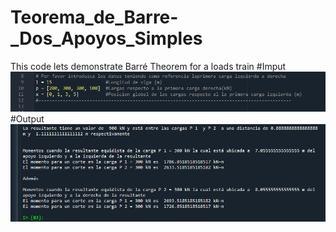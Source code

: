 # Teorema_de_Barre-_Dos_Apoyos_Simples
This code lets demonstrate Barré Theorem for a loads train
#Imput
![Screenshot](Captura1.PNG)
#Output
![Screenshot](Captura.PNG)
